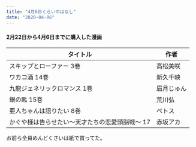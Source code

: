 ```yaml
---
title: "4月6日くらいのはなし"
date: "2020-04-06"
---
```



#### 2月22日から4月6日までに購入した漫画

| タイトル                                        | 作者       |
| ----------------------------------------------- | ---------- |
| スキップとローファー 3巻                        | 高松美咲   |
| ワカコ酒 14巻                                   | 新久千映   |
| 九龍ジェネリックロマンス 1巻                    | 眉月じゅん |
| 銀の匙 15巻                                     | 荒川弘     |
| 亜人ちゃんは語りたい 8巻                        | ペトス     |
| かぐや様は告らせたい～天才たちの恋愛頭脳戦～ 17 | 赤坂アカ   |


お前ら全員めんどくさいは紙で買ってた。

